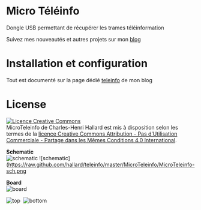 Micro Téléinfo
==============
Dongle USB permettant de récupérer les trames téléinformation

Suivez mes nouveautés et autres projets sur mon [blog][4] 

Installation et configuration
==============================

Tout est documenté sur la page dédié [teleinfo][5] de mon blog 

License
=======

<a rel="license" href="http://creativecommons.org/licenses/by-nc-sa/4.0/"><img alt="Licence Creative Commons" style="border-width:0" src="https://i.creativecommons.org/l/by-nc-sa/4.0/88x31.png" /></a><br /><span xmlns:dct="http://purl.org/dc/terms/" property="dct:title">MicroTeleinfo</span> de <span xmlns:cc="http://creativecommons.org/ns#" property="cc:attributionName">Charles-Henri Hallard</span> est mis à disposition selon les termes de la <a rel="license" href="http://creativecommons.org/licenses/by-nc-sa/4.0/">licence Creative Commons Attribution - Pas d’Utilisation Commerciale - Partage dans les Mêmes Conditions 4.0 International</a>.


**Schematic**  
![schematic](https://raw.github.com/hallard/teleinfo/MicroTeleinfo/master/MicroTeleinfo-sch.png)
![schematic](https://raw.github.com/hallard/teleinfo/master/MicroTeleinfo/MicroTeleinfo-sch.png

**Board**  
![board]( https://raw.github.com/hallard/teleinfo/master/MicroTeleinfo/MicroTeleinfo-brd.png )

![top](https://raw.github.com/hallard/teleinfo/master/MicroTeleinfo/MicroTeleinfo-top.png)&nbsp;&nbsp;![bottom](https://raw.github.com/hallard/teleinfo/master/MicroTeleinfo/MicroTeleinfo-bottom.png)


[4]: http://hallard.me
[5]: http://hallard.me/teleinfo/

